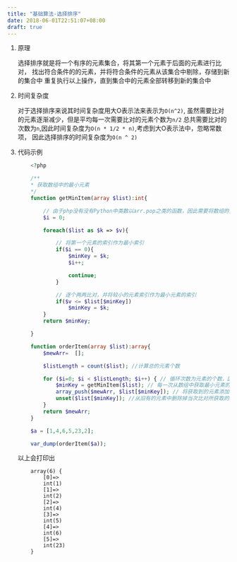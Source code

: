 ```yaml
---
title: "基础算法-选择排序"
date: 2018-06-01T22:51:07+08:00
draft: true
---
```



1. 原理

    选择排序就是将一个有序的元素集合，将其第一个元素于后面的元素进行比对，
    找出符合条件的的元素，并将符合条件的元素从该集合中剔除，存储到新的集合中
    重复执行以上操作，直到集合中的元素全部转移到新的集合中



1. 时间复杂度

    对于选择排序来说其时间复杂度用大O表示法来表示为`O(n^2)`,
    虽然需要比对的元素逐渐减少，但是平均每一次需要比对的元素个数为`n/2`
    总共需要比对的次数为`n`,因此时间复杂度为`O(n * 1/2 * n)`,考虑到大O表示法中，忽略常数项，
    因此选择排序的时间复杂度为`O(n ^ 2)`

1. 代码示例

    ```php
        <?php

        /**
        * 获取数组中的最小元素
        */
        function getMinItem(array $list):int{

            // 由于php没有没有Python中类数以arr.pop之类的函数，因此需要将数组的第一个元素作为最小索引
            $i = 0;

            foreach($list as $k => $v){

                // 将第一个元素的索引作为最小索引
                if($i == 0){
                    $minKey = $k;
                    $i++;

                    continue;
                }

                // 逐个两两比对，并将较小的元素索引作为最小元素的索引
                if($v <= $list[$minKey])
                    $minKey = $k;
            }
            return $minKey;

        }

        function orderItem(array $list):array{
            $mewArr=  [];

            $listLength = count($list); //计算总的元素个数

            for ($i=0; $i < $listLength; $i++) { // 循环次数为元素的个数，因为每一次只能获取一个最小元素的索引
                $minKey = getMinItem($list); // 每一次从数组中获取最小元素的索引
                array_push($mewArr, $list[$minKey]); // 将获取到的元素添加到新数组中
                unset($list[$minKey]); //从旧有的元素中删除掉当次比对所获取的最小元素
            }
            return $mewArr;
        }

        $a = [1,4,6,5,23,2];

        var_dump(orderItem($a));
    ```

    以上会打印出
    
    ```
        array(6) {
            [0]=>
            int(1)
            [1]=>
            int(2)
            [2]=>
            int(4)
            [3]=>
            int(5)
            [4]=>
            int(6)
            [5]=>
            int(23)
        }
    ```